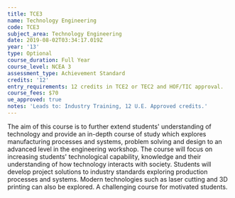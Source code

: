 ```yaml
---
title: TCE3
name: Technology Engineering
code: TCE3
subject_area: Technology Engineering
date: 2019-08-02T03:34:17.019Z
year: '13'
type: Optional
course_duration: Full Year
course_level: NCEA 3
assessment_type: Achievement Standard
credits: '12'
entry_requirements: 12 credits in TCE2 or TEC2 and HOF/TIC approval.
course_fees: $70
ue_approved: true
notes: 'Leads to: Industry Training, 12 U.E. Approved credits.'
---
```

The aim of this course is to further extend students' understanding of technology and provide an in-depth course of study which explores manufacturing processes and systems, problem solving and design to an advanced level in the engineering workshop. The course will focus on increasing students' technological capability, knowledge and their understanding of how technology interacts with society. Students will develop project solutions to industry standards exploring production processes and systems. Modern technologies such as laser cutting and 3D printing can also be explored. A challenging course for motivated students.
